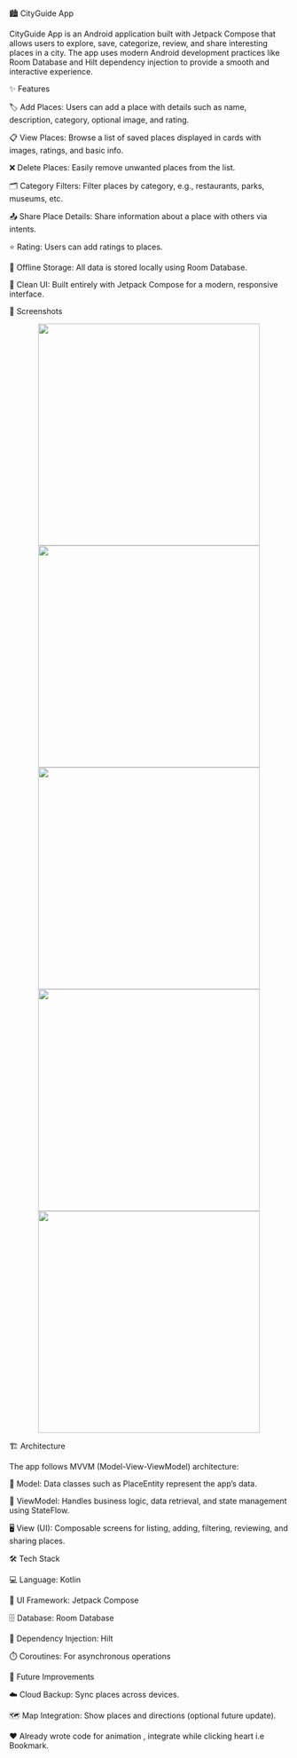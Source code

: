 🏙️ CityGuide App

CityGuide App is an Android application built with Jetpack Compose that allows users to explore, save, categorize, review, and share interesting places in a city. The app uses modern Android development practices like Room Database and Hilt dependency injection to provide a smooth and interactive experience.

✨ Features

 🏷️ Add Places: Users can add a place with details such as name, description, category, optional image, and rating.

 📋 View Places: Browse a list of saved places displayed in cards with images, ratings, and basic info.

 ❌ Delete Places: Easily remove unwanted places from the list.

 🗂️ Category Filters: Filter places by category, e.g., restaurants, parks, museums, etc.

 📤 Share Place Details: Share information about a place with others via intents.

 ⭐ Rating: Users can add ratings to places.

 💾 Offline Storage: All data is stored locally using Room Database.

 🎨 Clean UI: Built entirely with Jetpack Compose for a modern, responsive interface.

📸 Screenshots
<p align="center">
<img src="https://github.com/engineerbuddyy/City_Guide/blob/ae6f4789430189fa2b60391ef1689e781caebabe/Homescreen.jpeg" width="400">
<img src="https://github.com/engineerbuddyy/City_Guide/blob/ae6f4789430189fa2b60391ef1689e781caebabe/Addscreen.jpeg" width="400">
<img src="https://github.com/engineerbuddyy/City_Guide/blob/ae6f4789430189fa2b60391ef1689e781caebabe/Bookmark.jpeg" width="400">
<img src="https://github.com/engineerbuddyy/City_Guide/blob/ae6f4789430189fa2b60391ef1689e781caebabe/Category.jpeg" width="400">
<img src="https://github.com/engineerbuddyy/City_Guide/blob/ae6f4789430189fa2b60391ef1689e781caebabe/PlaceDetail.jpeg" width="400">
</p>


🏗️ Architecture

The app follows MVVM (Model-View-ViewModel) architecture:

🧩 Model: Data classes such as PlaceEntity represent the app’s data.

🧠 ViewModel: Handles business logic, data retrieval, and state management using StateFlow.

🖥️ View (UI): Composable screens for listing, adding, filtering, reviewing, and sharing places.



🛠️ Tech Stack


 💻 Language: Kotlin

 🎨 UI Framework: Jetpack Compose

 🗄️ Database: Room Database

 🔧 Dependency Injection: Hilt

 ⏱️ Coroutines: For asynchronous operations
 


🚀 Future Improvements


 ☁️ Cloud Backup: Sync places across devices.

 🗺️ Map Integration: Show places and directions (optional future update).

 ❤️ Already wrote code for animation , integrate while clicking heart i.e Bookmark.
